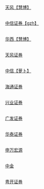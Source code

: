 <a href="http://m.hibor.com.cn/Search?searchInfo=%E5%A4%A9%E9%A3%8E%E8%AF%81%E5%88%B8">天风【慧博】</a><br><br>

<a href="https://data.newrank.cn/m/s.html?s=OywvOy08KCk5&k=-23-E5-85-A8-E9-83-A8-E6-96-87-E7-AB-A0">中信证券【gzh】</a><br><br>

<a href="http://m.hibor.com.cn/Search?searchInfo=%E5%8D%8E%E8%A5%BF%E8%AF%81%E5%88%B8">华西【慧博】</a><br><br>

<a href="https://rs-mobile.wmcloud.com/research/institution/detail?insName=%E5%A4%A9%E9%A3%8E%E8%AF%81%E5%88%B8">天风证券</a><br><br>

<a href="https://rs-mobile.wmcloud.com/research/institution/detail?insName=%E4%B8%AD%E4%BF%A1%E8%AF%81%E5%88%B8">中信【萝卜】</a><br><br>

<a href="https://rs-mobile.wmcloud.com/research/institution/detail?insName=%E6%B5%B7%E9%80%9A%E8%AF%81%E5%88%B8">海通证券</a><br><br>

<a href="https://rs-mobile.wmcloud.com/research/institution/detail?insName=%E5%85%B4%E4%B8%9A%E8%AF%81%E5%88%B8">兴业证券</a><br><br>

<a href="https://rs-mobile.wmcloud.com/research/institution/detail?insName=%E5%B9%BF%E5%8F%91%E8%AF%81%E5%88%B8">广发证券</a><br><br>

<a href="https://rs-mobile.wmcloud.com/research/institution/detail?insName=%E5%8D%8E%E6%B3%B0%E8%AF%81%E5%88%B8">华泰证券</a><br><br>

<a href="https://rs-mobile.wmcloud.com/research/institution/detail?insName=%E7%94%B3%E4%B8%87%E5%AE%8F%E6%BA%90%E8%AF%81%E5%88%B8">申万宏源</a><br><br>

<a href="https://rs-mobile.wmcloud.com/research/institution/detail?insName=%E4%B8%AD%E9%87%91">中金</a><br><br>

<a href="https://rs-mobile.wmcloud.com/research/institution/detail?insName=%E7%B2%A4%E5%BC%80%E8%AF%81%E5%88%B8">粤开证券</a><br><br>